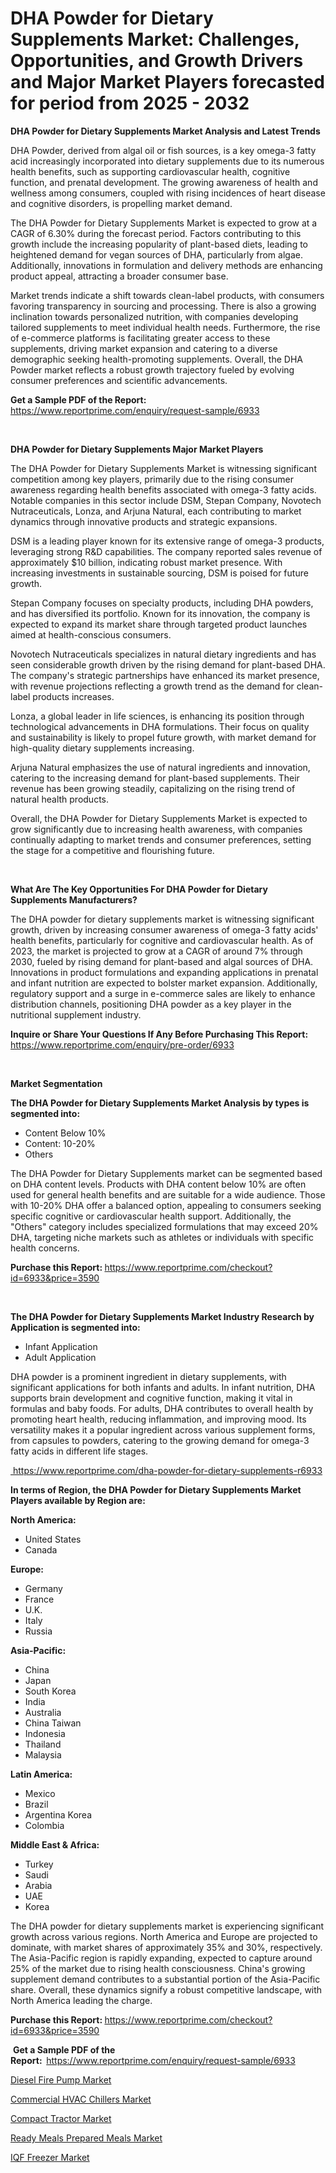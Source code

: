 <p><h1>DHA Powder for Dietary Supplements Market: Challenges, Opportunities, and Growth Drivers and Major Market Players forecasted for period from 2025 - 2032</h1></p><p><strong>DHA Powder for Dietary Supplements Market Analysis and Latest Trends</strong></p>
<p><p>DHA Powder, derived from algal oil or fish sources, is a key omega-3 fatty acid increasingly incorporated into dietary supplements due to its numerous health benefits, such as supporting cardiovascular health, cognitive function, and prenatal development. The growing awareness of health and wellness among consumers, coupled with rising incidences of heart disease and cognitive disorders, is propelling market demand.</p><p>The DHA Powder for Dietary Supplements Market is expected to grow at a CAGR of 6.30% during the forecast period. Factors contributing to this growth include the increasing popularity of plant-based diets, leading to heightened demand for vegan sources of DHA, particularly from algae. Additionally, innovations in formulation and delivery methods are enhancing product appeal, attracting a broader consumer base.</p><p>Market trends indicate a shift towards clean-label products, with consumers favoring transparency in sourcing and processing. There is also a growing inclination towards personalized nutrition, with companies developing tailored supplements to meet individual health needs. Furthermore, the rise of e-commerce platforms is facilitating greater access to these supplements, driving market expansion and catering to a diverse demographic seeking health-promoting supplements. Overall, the DHA Powder market reflects a robust growth trajectory fueled by evolving consumer preferences and scientific advancements.</p></p>
<p><strong>Get a Sample PDF of the Report:&nbsp;</strong> <a href="https://www.reportprime.com/enquiry/request-sample/6933?utm_campaign=3494&utm_medium=2&utm_source=Github&utm_content=ia&utm_term=19032025&utm_id=dha-powder-for-dietary-supplements">https://www.reportprime.com/enquiry/request-sample/6933</a></p>
<p>&nbsp;</p>
<p><strong>DHA Powder for Dietary Supplements Major Market Players</strong></p>
<p><p>The DHA Powder for Dietary Supplements Market is witnessing significant competition among key players, primarily due to the rising consumer awareness regarding health benefits associated with omega-3 fatty acids. Notable companies in this sector include DSM, Stepan Company, Novotech Nutraceuticals, Lonza, and Arjuna Natural, each contributing to market dynamics through innovative products and strategic expansions.</p><p>DSM is a leading player known for its extensive range of omega-3 products, leveraging strong R&D capabilities. The company reported sales revenue of approximately $10 billion, indicating robust market presence. With increasing investments in sustainable sourcing, DSM is poised for future growth.</p><p>Stepan Company focuses on specialty products, including DHA powders, and has diversified its portfolio. Known for its innovation, the company is expected to expand its market share through targeted product launches aimed at health-conscious consumers.</p><p>Novotech Nutraceuticals specializes in natural dietary ingredients and has seen considerable growth driven by the rising demand for plant-based DHA. The company's strategic partnerships have enhanced its market presence, with revenue projections reflecting a growth trend as the demand for clean-label products increases.</p><p>Lonza, a global leader in life sciences, is enhancing its position through technological advancements in DHA formulations. Their focus on quality and sustainability is likely to propel future growth, with market demand for high-quality dietary supplements increasing.</p><p>Arjuna Natural emphasizes the use of natural ingredients and innovation, catering to the increasing demand for plant-based supplements. Their revenue has been growing steadily, capitalizing on the rising trend of natural health products.</p><p>Overall, the DHA Powder for Dietary Supplements Market is expected to grow significantly due to increasing health awareness, with companies continually adapting to market trends and consumer preferences, setting the stage for a competitive and flourishing future.</p></p>
<p>&nbsp;</p>
<p><strong>What Are The Key Opportunities For DHA Powder for Dietary Supplements Manufacturers?</strong></p>
<p><p>The DHA powder for dietary supplements market is witnessing significant growth, driven by increasing consumer awareness of omega-3 fatty acids' health benefits, particularly for cognitive and cardiovascular health. As of 2023, the market is projected to grow at a CAGR of around 7% through 2030, fueled by rising demand for plant-based and algal sources of DHA. Innovations in product formulations and expanding applications in prenatal and infant nutrition are expected to bolster market expansion. Additionally, regulatory support and a surge in e-commerce sales are likely to enhance distribution channels, positioning DHA powder as a key player in the nutritional supplement industry.</p></p>
<p><strong>Inquire or Share Your Questions If Any Before Purchasing This Report:</strong> <a href="https://www.reportprime.com/enquiry/pre-order/6933?utm_campaign=3494&utm_medium=2&utm_source=Github&utm_content=ia&utm_term=19032025&utm_id=dha-powder-for-dietary-supplements">https://www.reportprime.com/enquiry/pre-order/6933</a></p>
<p>&nbsp;</p>
<p><strong>Market Segmentation</strong></p>
<p><strong>The DHA Powder for Dietary Supplements Market Analysis by types is segmented into:</strong></p>
<p><ul><li>Content Below 10%</li><li>Content: 10-20%</li><li>Others</li></ul></p>
<p><p>The DHA Powder for Dietary Supplements market can be segmented based on DHA content levels. Products with DHA content below 10% are often used for general health benefits and are suitable for a wide audience. Those with 10-20% DHA offer a balanced option, appealing to consumers seeking specific cognitive or cardiovascular health support. Additionally, the "Others" category includes specialized formulations that may exceed 20% DHA, targeting niche markets such as athletes or individuals with specific health concerns.</p></p>
<p><strong>Purchase this Report:&nbsp;</strong><a href="https://www.reportprime.com/checkout?id=6933&price=3590&utm_campaign=3494&utm_medium=2&utm_source=Github&utm_content=ia&utm_term=19032025&utm_id=dha-powder-for-dietary-supplements">https://www.reportprime.com/checkout?id=6933&price=3590</a></p>
<p>&nbsp;</p>
<p><strong>The DHA Powder for Dietary Supplements Market Industry Research by Application is segmented into:</strong></p>
<p><ul><li>Infant Application</li><li>Adult Application</li></ul></p>
<p><p>DHA powder is a prominent ingredient in dietary supplements, with significant applications for both infants and adults. In infant nutrition, DHA supports brain development and cognitive function, making it vital in formulas and baby foods. For adults, DHA contributes to overall health by promoting heart health, reducing inflammation, and improving mood. Its versatility makes it a popular ingredient across various supplement forms, from capsules to powders, catering to the growing demand for omega-3 fatty acids in different life stages.</p></p>
<p><a href="https://www.reportprime.com/dha-powder-for-dietary-supplements-r6933?utm_campaign=3494&utm_medium=2&utm_source=Github&utm_content=ia&utm_term=19032025&utm_id=dha-powder-for-dietary-supplements">&nbsp;https://www.reportprime.com/dha-powder-for-dietary-supplements-r6933</a></p>
<p><strong>In terms of Region, the DHA Powder for Dietary Supplements Market Players available by Region are:</strong></p>
<p>
    <p> <strong> North America: </strong>
        <ul>
            <li>United States</li>
            <li>Canada</li>
        </ul>
        </p> 
    <p> <strong> Europe: </strong>
        <ul>
            <li>Germany</li>
            <li>France</li>
            <li>U.K.</li>
            <li>Italy</li>
            <li>Russia</li>
        </ul>
        </p> 
    <p> <strong> Asia-Pacific: </strong>
        <ul>
            <li>China</li>
            <li>Japan</li>
            <li>South Korea</li>
            <li>India</li>
            <li>Australia</li>
            <li>China Taiwan</li>
            <li>Indonesia</li>
            <li>Thailand</li>
            <li>Malaysia</li>
        </ul>
        </p> 
    <p> <strong> Latin America: </strong>
        <ul>
            <li>Mexico</li>
            <li>Brazil</li>
            <li>Argentina Korea</li>
            <li>Colombia</li>
        </ul>
        </p> 
    <p> <strong> Middle East & Africa: </strong>
        <ul>
            <li>Turkey</li>
            <li>Saudi</li>
            <li>Arabia</li>
            <li>UAE</li>
            <li>Korea</li>
        </ul>
    </p>
    </p>
<p><p>The DHA powder for dietary supplements market is experiencing significant growth across various regions. North America and Europe are projected to dominate, with market shares of approximately 35% and 30%, respectively. The Asia-Pacific region is rapidly expanding, expected to capture around 25% of the market due to rising health consciousness. China's growing supplement demand contributes to a substantial portion of the Asia-Pacific share. Overall, these dynamics signify a robust competitive landscape, with North America leading the charge.</p></p>
<p><strong>Purchase this Report: </strong><a href="https://www.reportprime.com/checkout?id=6933&price=3590&utm_campaign=3494&utm_medium=2&utm_source=Github&utm_content=ia&utm_term=19032025&utm_id=dha-powder-for-dietary-supplements">https://www.reportprime.com/checkout?id=6933&price=3590</a></p>
<p>&nbsp;<strong>Get a Sample PDF of the Report:&nbsp;&nbsp;</strong><a href="https://www.reportprime.com/enquiry/request-sample/6933?utm_campaign=3494&utm_medium=2&utm_source=Github&utm_content=ia&utm_term=19032025&utm_id=dha-powder-for-dietary-supplements">https://www.reportprime.com/enquiry/request-sample/6933</a></p>
<p><strong></strong></p>
<p><p><a href="https://www.linkedin.com/pulse/projected-cagr-144-diesel-fire-pump-market-report-helps-9q7oc?utm_campaign=3494&utm_medium=2&utm_source=Github&utm_content=ia&utm_term=19032025&utm_id=dha-powder-for-dietary-supplements">Diesel Fire Pump Market</a></p><p><a href="https://www.linkedin.com/pulse/rising-commercial-hvac-chillers-market-key-drivers-108-cagr-growth-mpq9c?utm_campaign=3494&utm_medium=2&utm_source=Github&utm_content=ia&utm_term=19032025&utm_id=dha-powder-for-dietary-supplements">Commercial HVAC Chillers Market</a></p><p><a href="https://www.linkedin.com/pulse/compact-tractor-market-size-revenue-analysis-cagr-6-from-nbr5c?utm_campaign=3494&utm_medium=2&utm_source=Github&utm_content=ia&utm_term=19032025&utm_id=dha-powder-for-dietary-supplements">Compact Tractor Market</a></p><p><a href="https://github.com/safurdorthu8/Market-Research-Report-List-1/blob/main/ready-meals-prepared-meals-market.md?utm_campaign=3494&utm_medium=2&utm_source=Github&utm_content=ia&utm_term=19032025&utm_id=dha-powder-for-dietary-supplements">Ready Meals Prepared Meals Market</a></p><p><a href="https://www.linkedin.com/pulse/iqf-freezer-market-size-set-accelerate-impressive-cagr-65-mvajc?utm_campaign=3494&utm_medium=2&utm_source=Github&utm_content=ia&utm_term=19032025&utm_id=dha-powder-for-dietary-supplements">IQF Freezer Market</a></p></p>